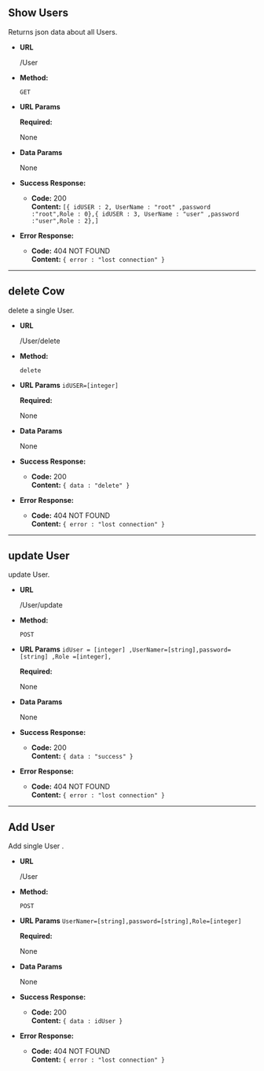 **Show Users**
----
  Returns json data about all Users.

* **URL**

  /User

* **Method:**

  `GET`
  
*  **URL Params**

   **Required:**
 
   None 

* **Data Params**

  None

* **Success Response:**

  * **Code:** 200 <br />
    **Content:** `[{ idUSER : 2, UserName : "root" ,password :"root",Role : 0},{ idUSER : 3, UserName : "user" ,password :"user",Role : 2},]`
 
* **Error Response:**

  * **Code:** 404 NOT FOUND <br />
    **Content:** `{ error : "lost connection" }`

* ***********************************************************

**delete Cow**
----
  delete a single User.

* **URL**

  /User/delete

* **Method:**

  `delete`
  
*  **URL Params**
 `idUSER=[integer]`

   **Required:**
 
   None 

* **Data Params**

  None

* **Success Response:**

  * **Code:** 200 <br />
    **Content:** `{ data : "delete" }`
 
* **Error Response:**

  * **Code:** 404 NOT FOUND <br />
    **Content:** `{ error : "lost connection" }`

* ***********************************************************

**update User**
----
  update User.

* **URL**

  /User/update

* **Method:**

  `POST`
  
*  **URL Params**
 `idUser = [integer] ,UserNamer=[string],password=[string] ,Role =[integer],`

   **Required:**
 
   None 

* **Data Params**

  None

* **Success Response:**

  * **Code:** 200 <br />
    **Content:** `{ data : "success" }`
 
* **Error Response:**

  * **Code:** 404 NOT FOUND <br />
    **Content:** `{ error : "lost connection" }`
* ***********************************************************

**Add User**
----
  Add single User .

* **URL**

  /User

* **Method:**

  `POST`
  
*  **URL Params**
 `UserNamer=[string],password=[string],Role=[integer]`

   **Required:**
 
   None 

* **Data Params**

  None

* **Success Response:**

  * **Code:** 200 <br />
    **Content:** `{ data : idUser }`
 
* **Error Response:**

  * **Code:** 404 NOT FOUND <br />
    **Content:** `{ error : "lost connection" }`
